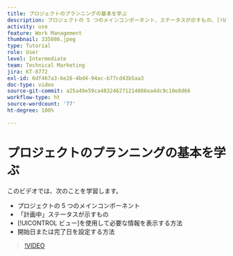 ```yaml
---
title: プロジェクトのプランニングの基本を学ぶ
description: プロジェクトの 5 つのメインコンポーネント、ステータスが示すもの、[!UICONTROL ビュー]を使用して関連情報を表示する方法、開始日または期日を設定する方法について説明します。
activity: use
feature: Work Management
thumbnail: 335086.jpeg
type: Tutorial
role: User
level: Intermediate
team: Technical Marketing
jira: KT-8772
exl-id: 6df467a3-6e26-4bd4-94ac-b77cd43b5aa3
doc-type: video
source-git-commit: a25a49e59ca483246271214886ea4dc9c10e8d66
workflow-type: ht
source-wordcount: '77'
ht-degree: 100%

---
```


# プロジェクトのプランニングの基本を学ぶ

このビデオでは、次のことを学習します。

* プロジェクトの 5 つのメインコンポーネント
* 「計画中」ステータスが示すもの
* [!UICONTROL ビュー]を使用して必要な情報を表示する方法
* 開始日または完了日を設定する方法

>[!VIDEO](https://video.tv.adobe.com/v/335086/?quality=12&learn=on)
